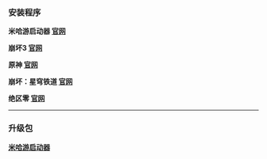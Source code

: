 ### 安装程序
**米哈游启动器 
[官网](https://hyp-webstatic.mihoyo.com/hyp-client/hyp_cn_setup_1.3.3.exe)**

**崩坏3
[官网](https://autopatchcn.bh3.com/ptpublic/rel/20241122111946_yLy4mu8ryy4CZBMV/Bh3_release_1.3.3.182_gw_pc.exe)**

**原神
[官网](https://autopatchcn.yuanshen.com/client_app/download/launcher/20241112150944_i9NWOyFNLxQSbQEp/mihoyo/yuanshen_setup_202411101324.exe)**

**崩坏：星穹铁道
[官网](https://autopatchcn.bhsr.com/client/cn/20241112154036_ApsUXnPeiSDtKkIE/gw_PC/StarRail_setup_1.3.3.exe)**

**绝区零
[官网](https://autopatchcn.juequling.com/package_download/op/client_app/download/20241115105504_QrdpG5yP9XPm2kcG/ZenlessZoneZero_setup_202411151215.exe)**


---

### 升级包
**[米哈游启动器](https://hyp-webstatic.mihoyo.com/hyp-client/jGHBHlcOq1_1.3.3.182_1_1_cps_hyp_cn_jGHBHlcOq1_16mihoyo_202411221120_axGvXYBT.zip)**
